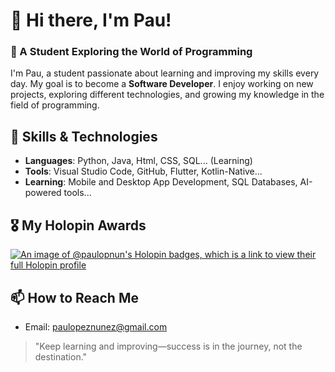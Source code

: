 # 👋 Hi there, I'm Pau!

### 🌱 A Student Exploring the World of Programming
I'm Pau, a student passionate about learning and improving my skills every day. My goal is to become a **Software Developer**. I enjoy working on new projects, exploring different technologies, and growing my knowledge in the field of programming.



## 🚀 Skills & Technologies
- **Languages**: Python, Java, Html, CSS, SQL... (Learning) 
- **Tools**: Visual Studio Code, GitHub, Flutter, Kotlin-Native...
- **Learning**: Mobile and Desktop App Development, SQL Databases, AI-powered tools...


## 🎖️ My Holopin Awards
[![An image of @paulopnun's Holopin badges, which is a link to view their full Holopin profile](https://holopin.me/paulopnun)](https://holopin.io/@paulopnun)

## 📫 How to Reach Me
- Email: paulopeznunez@gmail.com


> "Keep learning and improving—success is in the journey, not the destination."
